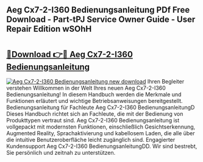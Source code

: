 ## Aeg Cx7-2-I360 Bedienungsanleitung PDf Free Download - Part-tPJ Service Owner Guide - User Repair Edition wSOhH

# <h2><a href="http://df07dqe.blite.top/?on=Aeg+Cx7-2-I360+Bedienungsanleitung">🔗Download 👉🔴 Aeg Cx7-2-I360 Bedienungsanleitung</a></h2>

[![Aeg Cx7-2-I360 Bedienungsanleitung new download](https://i.imgur.com/lujVjoI.png)](http://df07dqe.blite.top/?on=Aeg+Cx7-2-I360+Bedienungsanleitung)
Ihren Begleiter verstehen Willkommen in der Welt Ihres neuen Aeg Cx7-2-I360 Bedienungsanleitung! In diesem Handbuch werden die Merkmale und Funktionen erläutert und wichtige Betriebsanweisungen bereitgestellt. Bedienungsanleitung für Fachleute Aeg Cx7-2-I360 BedienungsanleitungD Dieses Handbuch richtet sich an Fachleute, die mit der Bedienung von Produkttypen vertraut sind. Aeg Cx7-2-I360 Bedienungsanleitung ist vollgepackt mit modernsten Funktionen, einschließlich Gesichtserkennung, Augmented Reality, Sprachaktivierung und kabellosem Laden, die alle über die intuitive Benutzeroberfläche leicht zugänglich sind. Engagierter Kundensupport Aeg Cx7-2-I360 BedienungsanleitungDD. Wir sind bestrebt, Sie persönlich und zeitnah zu unterstützen.
